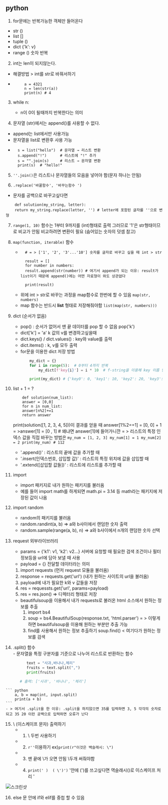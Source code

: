 ## python

1. for문에는 반복가능한 객체만 들어온다
  - str ()
  - list []
  - tuple ()  
  - dict {'k': v}
  - range () 숫자 반복


2. int는 len이 되지않는다.
 - 해결방법 > int를 str로 바꿔서하기
 - ```
        a = 4321
        n = len(str(a))
        print(n) # 4
    ```
3. while n:
   - n이 0이 될때까지 반복한다는 의미


4. 문자열 (str)에서는 append()를 사용할 수 없다.

- append는 list에서만 사용가능
- 문자열을 list로 변환후 사용 가능
- ```
    s = list("hello")  # 문자열 → 리스트 변환
    s.append("!")      # 리스트에 "!" 추가
    s = "".join(s)     # 리스트 → 문자열 변환
    print(s)  # "hello!"
    ```

5. `''.join()`은 리스트나 문자열들의 모음을 넣어야 함(문자 하나는 안됨)

6. `.replace('바꿀함수', '바꾸는함수 ')`
- 문자를 공백으로 바꾸고싶다면 
```        
    def solution(my_string, letter):
    return my_string.replace(letter, '') # letter에 포함된 글자를 ''으로 변형
```

7. `range(1, 10)` 함수는 1부터 9까지를 (int)형태로 출력 그러므로 '1'은 str형태이므로 비교가 안됨 비교하려면 변환이 필요 (숨어있는 숫자의 덧셈 참고)

8. `map(function, iterable)` 함수
    - ```numbers = [1, 2, 3, 4, 5, 6, 7, 8, 9, 10]
        # = > ['1', '2', '3'...'10'] 숫자를 글자로 바꾸고 싶을 때 int > str

        result = []
        for number in numbers:
        result.append(str(number)) # 여기서 append가 되는 이유: result가 list이기 때문에 append()에는 어떤 자료형이 와도 상관없다

        print(result)
        ```
    - 위에 int > str로 바꾸는 과정을 map함수로 한번에 할 수 있음
        `map(str, numbers)`
    - map 함수는 반드시 **list** 형태로 저장해줘야함 
        `list(map(str, numbers)))` 

9. dict (순서가 없음)
    - pop() : 순서가 없어서 맨 끝 데이터를 pop 할 수 없음 pop('k')
    - dict['k'] = 'a' k 값의 v를 변경하고싶을때
    - dict.keys() / dict.values() : key와 value를 출력
    - dict.items() : k, v를 모두 출력
    - for문을 이용한 dict 저장 방법
        ```python
            my_dict = {}
            for i in range(5):  # 0부터 4까지 반복
                my_dict[f'key{i}'] = i * 10  # f-string을 이용해 key 이름 만들기

            print(my_dict) # {'key0': 0, 'key1': 10, 'key2': 20, 'key3': 30, 'key4': 40}
        ```

10. list + 1 = ?
    ```
        def solution(num_list):
        answer = [0,0] 
        for n in num_list:
        answer[n%2]+=1
        return answer
    ```
    print(solution([1, 2, 3, 4, 5]))이 결과를 얻을 때
    answer[1%2==1] = [0, 0] + 1
     = >answer[1] = [0 , 1] # 왜냐면 answer[1]에 들어가니깐
     = > 리스트의 특정 인덱스 값을 직접 바꾸는 방법은 
         ```
            my_num = [1, 2, 3]
            my_num[1] = 1
            my_num[2] = 2
            print(my_num) # 112
         ```    
    - '.append()' : 리스트의 끝에 값을 추가할 때
    - '.insert(인덱스번호, 삽입할 값)' : 리스트의 특정 위치에 값을 삽입할 때
    - '.extend([삽입할 값들])' : 리스트에 리스트를 추가할 때  

11. import 
    - import 패키지로 내가 원하는 패키지를 불러옴
    - 예를 들어 import math를 하게되면 math.pi = 3.14 등 math라는 패키지에 저장된 값이 나옴

12. import random
    - random의 패키지를 불러옴
    - random.randint(a, b) => a와 b사이에서 랜덤한 숫자 출력
    - random.sample(range(a, b), n) => a와 b사이에서 n개의 랜덤한 숫자 선택

13. request 외부라이브러리
    -  params = {'k1': v1, 'k2': v2...} 서버에 요청할 때 필요한 검색 조건이나 필터 정보등을 url에 담아 보낼 때 사용
    -  payload = {} 전달할 데이터라는 의미 
    1. import requests (먼저 request 모듈을 불러옴)    
    2. response = requests.get('url') (내가 원하는 사이트의 url을 불러옴)
    3. payload에 내가 필요한 k와 v 값들을 저장
    4. res = requessts.get('url', params=payload)
    5. res = res.json() => 디렉터리 형태로 저장

    - beautifulsoup을 이용해서 내가 requests로 불러온 html 소스에서 원하는 정보를 추출
        1. import bs4
        2. soup = bs4.BeautifulSoup(response.txt, 'html.parser')
          = > 이렇게 하면 beautifulsoup을 이용해 원하는 부분만 추출 가능
        3. find를 사용해서 원하는 정보 추출하기
            soup.find() < 여기다가 원하는 정보를 검색

 14. .split() 함수  
    - 문자열을 특정 구분자를 기준으로 나누어 리스트로 반환하는 함수
      ``` python         
            text = "사과,바나나,체리"
            fruits = text.split(",")
            print(fruits)

         # 출력: ['사과', '바나나', '체리']
        ```

    ``` python
        a, b = map(int, input.split)
        print(a + b)     
    ```
    - > 여기서 .split을 한 이유: .split을 하지않으면 35를 입력하면 3, 5 각각의 숫자로 되고 35 20 이런 공백으로 입력하면 오류가 난다  

15. \ (이스케이프 문자) 출력하기
    - 1. \\ 두번 사용하기
    - 2. `r''`이용하기 ex)`print(r"이것은 백슬래시: \")`                
    - 3. 맨 끝에 \가 오면 안됨 \\두개 써줘야함
    - 4. `print(' )  ( \')')` '안에 (')를 쓰고싶다면 역슬래시(\)로 이스케이프 처리 '

![스크린샷](../assets/a1.png)

16. else 문 안에 if와 elif를 중첩 할 수 있음